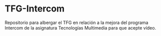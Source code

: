 # TFG-Intercom

Repositorio para albergar el TFG en relación a la mejora del programa Intercom de la asignatura Tecnologías Multimedia  para que acepte vídeo. 
